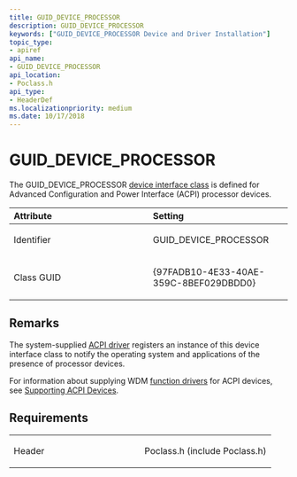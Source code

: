 ```yaml
---
title: GUID_DEVICE_PROCESSOR
description: GUID_DEVICE_PROCESSOR
keywords: ["GUID_DEVICE_PROCESSOR Device and Driver Installation"]
topic_type:
- apiref
api_name:
- GUID_DEVICE_PROCESSOR
api_location:
- Poclass.h
api_type:
- HeaderDef
ms.localizationpriority: medium
ms.date: 10/17/2018
---
```


# GUID_DEVICE_PROCESSOR


The GUID_DEVICE_PROCESSOR [device interface class](./overview-of-device-interface-classes.md) is defined for Advanced Configuration and Power Interface (ACPI) processor devices.

<table>
<colgroup>
<col width="50%" />
<col width="50%" />
</colgroup>
<thead>
<tr class="header">
<th align="left">Attribute</th>
<th align="left">Setting</th>
</tr>
</thead>
<tbody>
<tr class="odd">
<td align="left"><p>Identifier</p></td>
<td align="left"><p>GUID_DEVICE_PROCESSOR</p></td>
</tr>
<tr class="even">
<td align="left"><p>Class GUID</p></td>
<td align="left"><p>{97FADB10-4E33-40AE-359C-8BEF029DBDD0}</p></td>
</tr>
</tbody>
</table>

 

Remarks
-------

The system-supplied [ACPI driver](../kernel/acpi-driver.md) registers an instance of this device interface class to notify the operating system and applications of the presence of processor devices.

For information about supplying WDM [function drivers](../kernel/function-drivers.md) for ACPI devices, see [Supporting ACPI Devices](../acpi/supporting-acpi-devices.md).

Requirements
------------

<table>
<colgroup>
<col width="50%" />
<col width="50%" />
</colgroup>
<tbody>
<tr class="odd">
<td align="left"><p>Header</p></td>
<td align="left">Poclass.h (include Poclass.h)</td>
</tr>
</tbody>
</table>

 

